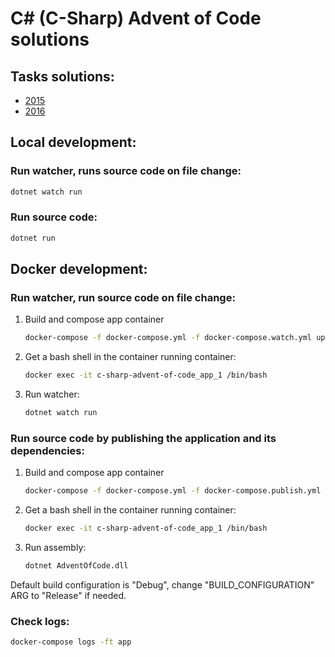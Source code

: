 # C# (C-Sharp) Advent of Code solutions

## Tasks solutions:
* [2015](./src/Tasks/2015)
* [2016](./src/Tasks/2016)

## Local development:

### Run watcher, runs source code on file change:
```sh
dotnet watch run
```

### Run source code:
```sh
dotnet run
```

## Docker development:

### Run watcher, run source code on file change:
1. Build and compose app container
    ```sh
    docker-compose -f docker-compose.yml -f docker-compose.watch.yml up -d --force-recreate --build
    ```
2. Get a bash shell in the container running container: 
    ```sh
    docker exec -it c-sharp-advent-of-code_app_1 /bin/bash
    ```
3. Run watcher:
    ```sh
    dotnet watch run
    ```
### Run source code by publishing the application and its dependencies:
1. Build and compose app container
    ```sh
    docker-compose -f docker-compose.yml -f docker-compose.publish.yml up -d --force-recreate --build
    ```
2. Get a bash shell in the container running container: 
    ```sh
    docker exec -it c-sharp-advent-of-code_app_1 /bin/bash
    ```
3. Run assembly:
    ```sh
    dotnet AdventOfCode.dll
    ```

Default build configuration is "Debug", change "BUILD_CONFIGURATION" ARG to "Release" if needed.

### Check logs:
```sh
docker-compose logs -ft app
```
